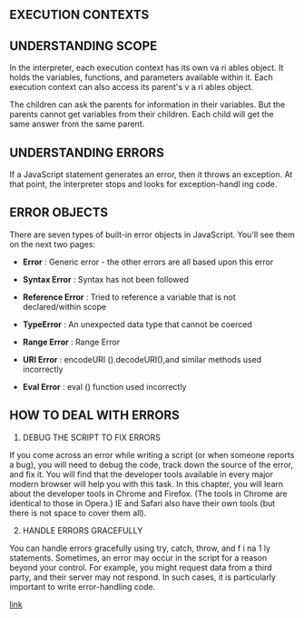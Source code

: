 ## EXECUTION CONTEXTS 


## UNDERSTANDING SCOPE
In the interpreter, each execution context has its own va ri ables object.
It holds the variables, functions, and parameters available within it.
Each execution context can also access its parent's v a ri ables object. 

The children can ask the parents for information in
their variables. But the parents cannot get variables
from their children. Each child will get the same
answer from the same parent. 


## UNDERSTANDING ERRORS
If a JavaScript statement generates an error, then it throws an exception.
At that point, the interpreter stops and looks for exception-handl ing code. 



## ERROR OBJECTS 


There are seven types of built-in error objects in
JavaScript. You'll see them on the next two pages: 

- **Error** : Generic error - the other errors
are all based upon this error 

- **Syntax Error** : Syntax has not been followed

- **Reference Error** : Tried to reference a variable that is
not declared/within scope

- **TypeError** : An unexpected data type that
cannot be coerced 

- **Range Error** : Range Error

- **URI Error** : encodeURI ().decodeURI(),and
similar methods used incorrectly

- **Eval Error** : eval () function used incorrectly



## HOW TO DEAL WITH ERRORS

1. DEBUG THE SCRIPT TO FIX ERRORS

If you come across an error while writing a script
(or when someone reports a bug), you will need to
debug the code, track down the source of the error,
and fix it.
You will find that the developer tools available in
every major modern browser will help you with
this task. In this chapter, you will learn about the
developer tools in Chrome and Firefox. (The tools in
Chrome are identical to those in Opera.)
IE and Safari also have their own tools (but there is
not space to cover them all).


2. HANDLE ERRORS GRACEFULLY

You can handle errors gracefully using try, catch,
throw, and f i na 1 ly statements.
Sometimes, an error may occur in the script for a
reason beyond your control. For example, you might
request data from a third party, and their server
may not respond. In such cases, it is particularly
important to write error-handling code. 




 [link](https://github.com/saraalshater/Reading-notes/blob/main/Code-201-Reading-notes/class-10.md)
